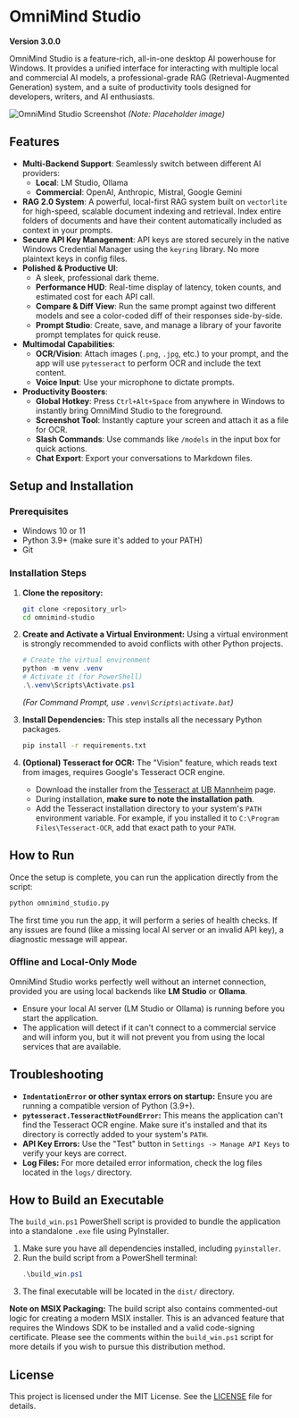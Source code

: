 # OmniMind Studio

**Version 3.0.0**

OmniMind Studio is a feature-rich, all-in-one desktop AI powerhouse for Windows. It provides a unified interface for interacting with multiple local and commercial AI models, a professional-grade RAG (Retrieval-Augmented Generation) system, and a suite of productivity tools designed for developers, writers, and AI enthusiasts.

![OmniMind Studio Screenshot](assets/screenshot.png) *(Note: Placeholder image)*

## Features

-   **Multi-Backend Support**: Seamlessly switch between different AI providers:
    -   **Local**: LM Studio, Ollama
    -   **Commercial**: OpenAI, Anthropic, Mistral, Google Gemini
-   **RAG 2.0 System**: A powerful, local-first RAG system built on `vectorlite` for high-speed, scalable document indexing and retrieval. Index entire folders of documents and have their content automatically included as context in your prompts.
-   **Secure API Key Management**: API keys are stored securely in the native Windows Credential Manager using the `keyring` library. No more plaintext keys in config files.
-   **Polished & Productive UI**:
    -   A sleek, professional dark theme.
    -   **Performance HUD**: Real-time display of latency, token counts, and estimated cost for each API call.
    -   **Compare & Diff View**: Run the same prompt against two different models and see a color-coded diff of their responses side-by-side.
    -   **Prompt Studio**: Create, save, and manage a library of your favorite prompt templates for quick reuse.
-   **Multimodal Capabilities**:
    -   **OCR/Vision**: Attach images (`.png`, `.jpg`, etc.) to your prompt, and the app will use `pytesseract` to perform OCR and include the text content.
    -   **Voice Input**: Use your microphone to dictate prompts.
-   **Productivity Boosters**:
    -   **Global Hotkey**: Press `Ctrl+Alt+Space` from anywhere in Windows to instantly bring OmniMind Studio to the foreground.
    -   **Screenshot Tool**: Instantly capture your screen and attach it as a file for OCR.
    -   **Slash Commands**: Use commands like `/models` in the input box for quick actions.
    -   **Chat Export**: Export your conversations to Markdown files.

## Setup and Installation

### Prerequisites

-   Windows 10 or 11
-   Python 3.9+ (make sure it's added to your PATH)
-   Git

### Installation Steps

1.  **Clone the repository:**
    ```bash
    git clone <repository_url>
    cd omnimind-studio
    ```

2.  **Create and Activate a Virtual Environment:**
    Using a virtual environment is strongly recommended to avoid conflicts with other Python projects.
    ```powershell
    # Create the virtual environment
    python -m venv .venv
    # Activate it (for PowerShell)
    .\.venv\Scripts\Activate.ps1
    ```
    *(For Command Prompt, use `.venv\Scripts\activate.bat`)*

3.  **Install Dependencies:**
    This step installs all the necessary Python packages.
    ```bash
    pip install -r requirements.txt
    ```

4.  **(Optional) Tesseract for OCR:**
    The "Vision" feature, which reads text from images, requires Google's Tesseract OCR engine.
    -   Download the installer from the [Tesseract at UB Mannheim](https://github.com/UB-Mannheim/tesseract/wiki) page.
    -   During installation, **make sure to note the installation path**.
    -   Add the Tesseract installation directory to your system's `PATH` environment variable. For example, if you installed it to `C:\Program Files\Tesseract-OCR`, add that exact path to your `PATH`.

## How to Run

Once the setup is complete, you can run the application directly from the script:

```bash
python omnimind_studio.py
```

The first time you run the app, it will perform a series of health checks. If any issues are found (like a missing local AI server or an invalid API key), a diagnostic message will appear.

### Offline and Local-Only Mode

OmniMind Studio works perfectly well without an internet connection, provided you are using local backends like **LM Studio** or **Ollama**.
-   Ensure your local AI server (LM Studio or Ollama) is running before you start the application.
-   The application will detect if it can't connect to a commercial service and will inform you, but it will not prevent you from using the local services that are available.

## Troubleshooting

-   **`IndentationError` or other syntax errors on startup:** Ensure you are running a compatible version of Python (3.9+).
-   **`pytesseract.TesseractNotFoundError`:** This means the application can't find the Tesseract OCR engine. Make sure it's installed and that its directory is correctly added to your system's `PATH`.
-   **API Key Errors:** Use the "Test" button in `Settings -> Manage API Keys` to verify your keys are correct.
-   **Log Files:** For more detailed error information, check the log files located in the `logs/` directory.

## How to Build an Executable

The `build_win.ps1` PowerShell script is provided to bundle the application into a standalone `.exe` file using PyInstaller.

1.  Make sure you have all dependencies installed, including `pyinstaller`.
2.  Run the build script from a PowerShell terminal:
    ```powershell
    .\build_win.ps1
    ```
3.  The final executable will be located in the `dist/` directory.

**Note on MSIX Packaging:** The build script also contains commented-out logic for creating a modern MSIX installer. This is an advanced feature that requires the Windows SDK to be installed and a valid code-signing certificate. Please see the comments within the `build_win.ps1` script for more details if you wish to pursue this distribution method.

## License

This project is licensed under the MIT License. See the [LICENSE](LICENSE) file for details.
